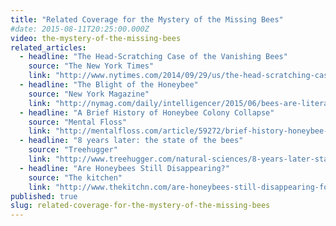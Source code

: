 ```yaml
---
title: "Related Coverage for the Mystery of the Missing Bees"
#date: 2015-08-11T20:25:00.000Z
video: the-mystery-of-the-missing-bees
related_articles:
  - headline: "The Head-Scratching Case of the Vanishing Bees"
    source: "The New York Times"
    link: "http://www.nytimes.com/2014/09/29/us/the-head-scratching-case-of-the-vanishing-bees.html"
  - headline: "The Blight of the Honeybee"
    source: "New York Magazine"
    link: "http://nymag.com/daily/intelligencer/2015/06/bees-are-literally-worrying-themselves-to-death.html"
  - headline: "A Brief History of Honeybee Colony Collapse"
    source: "Mental Floss"
    link: "http://mentalfloss.com/article/59272/brief-history-honeybee-colony-collapse"
  - headline: "8 years later: the state of the bees"
    source: "Treehugger"
    link: "http://www.treehugger.com/natural-sciences/8-years-later-state-bees.html"
  - headline: "Are Honeybees Still Disappearing?"
    source: "The kitchen"
    link: "http://www.thekitchn.com/are-honeybees-still-disappearing-food-news-210979"
published: true
slug: related-coverage-for-the-mystery-of-the-missing-bees
---
```


